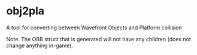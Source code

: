 # obj2pla
A tool for converting between Wavefront Objects and Platform collision

Note:
The OBB struct that is generated will not have any children (does not change anything in-game).
